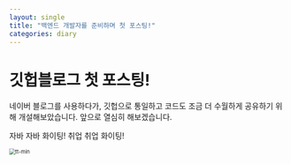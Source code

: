 ```yaml
---
layout: single
title: "백엔드 개발자를 준비하며 첫 포스팅!"
categories: diary
---
```


# 깃헙블로그 첫 포스팅!



네이버 블로그를 사용하다가, 깃헙으로 통일하고 코드도 조금 더 수월하게 공유하기 위해 개설해보았습니다.
앞으로 열심히 해보겠습니다.

자바 자바 화이팅! 취업 취업 화이팅!

<img src="C:\Users\Yoon jiyong\Desktop\develop\github-blog\jiyongYoon.github.io\images\2022-05-18-first\tt-min.jpg" alt="tt-min" style="zoom: 67%;" />
